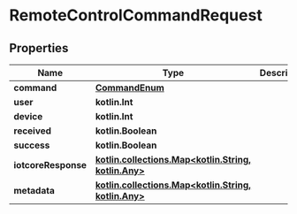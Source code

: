 
# RemoteControlCommandRequest

## Properties
Name | Type | Description | Notes
------------ | ------------- | ------------- | -------------
**command** | [**CommandEnum**](CommandEnum.md) |  | 
**user** | **kotlin.Int** |  | 
**device** | **kotlin.Int** |  | 
**received** | **kotlin.Boolean** |  |  [optional]
**success** | **kotlin.Boolean** |  |  [optional]
**iotcoreResponse** | [**kotlin.collections.Map&lt;kotlin.String, kotlin.Any&gt;**](kotlin.Any.md) |  |  [optional]
**metadata** | [**kotlin.collections.Map&lt;kotlin.String, kotlin.Any&gt;**](kotlin.Any.md) |  |  [optional]



